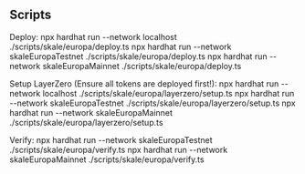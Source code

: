## Scripts

Deploy: 
npx hardhat run --network localhost ./scripts/skale/europa/deploy.ts 
npx hardhat run --network skaleEuropaTestnet ./scripts/skale/europa/deploy.ts
npx hardhat run --network skaleEuropaMainnet ./scripts/skale/europa/deploy.ts

Setup LayerZero (Ensure all tokens are deployed first!):
npx hardhat run --network localhost ./scripts/skale/europa/layerzero/setup.ts
npx hardhat run --network skaleEuropaTestnet ./scripts/skale/europa/layerzero/setup.ts
npx hardhat run --network skaleEuropaMainnet ./scripts/skale/europa/layerzero/setup.ts

Verify: 
npx hardhat run --network skaleEuropaTestnet ./scripts/skale/europa/verify.ts
npx hardhat run --network skaleEuropaMainnet ./scripts/skale/europa/verify.ts